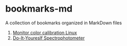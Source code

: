 # bookmarks-md
A collection of bookmarks organized in MarkDown files

1. [Monitor color calibration Linux](monitor-color-calibration-linux.md)
2. [Do-It-Youreslf Spectrophotometer](do-it-yourself-spectrophotometer.md)
